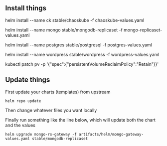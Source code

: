## Install things

helm install --name ck stable/chaoskube -f chaoskube-values.yaml

helm install --name mongo stable/mongodb-replicaset -f mongo-replicaset-values.yaml

helm install --name postgres stable/postgresql -f postgres-values.yaml

helm install --name wordpress stable/wordpress -f wordpress-values.yaml

kubectl patch pv <your-pv-name> -p '{"spec":{"persistentVolumeReclaimPolicy":"Retain"}}'



## Update things

First update your charts (templates) from upstream

```
helm repo update
``` 

Then change whatever files you want locally

Finally run something like the line below, which will update both the chart and the values

```
helm upgrade mongo-rs-gateway -f artifacts/helm/mongo-gateway-values.yaml stable/mongodb-replicaset
```